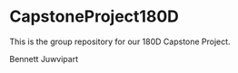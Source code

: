 # CapstoneProject180D
This is the group repository for our 180D Capstone Project.


Bennett Juwvipart
